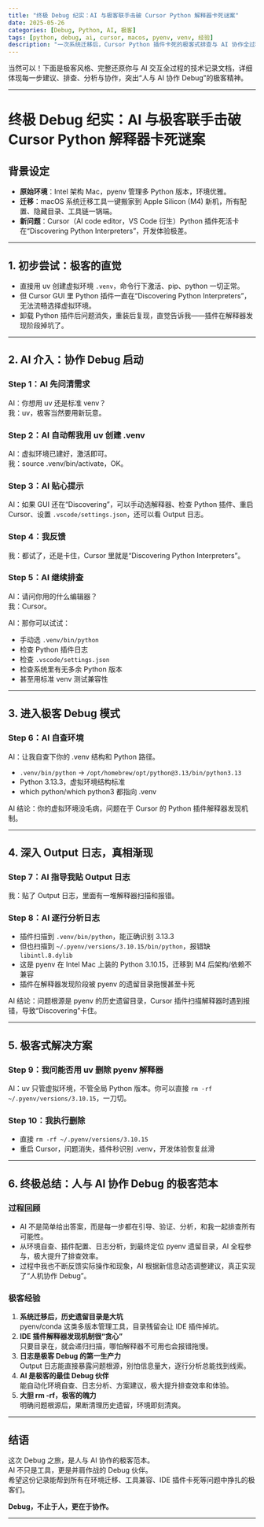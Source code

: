 ```yaml
---
title: "终极 Debug 纪实：AI 与极客联手击破 Cursor Python 解释器卡死谜案"
date: 2025-05-26
categories: [Debug, Python, AI, 极客]
tags: [python, debug, ai, cursor, macos, pyenv, venv, 经验]
description: "一次系统迁移后，Cursor Python 插件卡死的极客式排查与 AI 协作全过程纪实。"
---
```


当然可以！下面是极客风格、完整还原你与 AI 交互全过程的技术记录文档，详细体现每一步建议、排查、分析与协作，突出“人与 AI 协作 Debug”的极客精神。

---

# 终极 Debug 纪实：AI 与极客联手击破 Cursor Python 解释器卡死谜案

## 背景设定

- **原始环境**：Intel 架构 Mac，pyenv 管理多 Python 版本，环境优雅。
- **迁移**：macOS 系统迁移工具一键搬家到 Apple Silicon (M4) 新机，所有配置、隐藏目录、工具链一锅端。
- **新问题**：Cursor（AI code editor，VS Code 衍生）Python 插件死活卡在“Discovering Python Interpreters”，开发体验极差。

---

## 1. 初步尝试：极客的直觉

- 直接用 uv 创建虚拟环境 `.venv`，命令行下激活、pip、python 一切正常。
- 但 Cursor GUI 里 Python 插件一直在“Discovering Python Interpreters”，无法流畅选择虚拟环境。
- 卸载 Python 插件后问题消失，重装后复现，直觉告诉我——插件在解释器发现阶段掉坑了。

---

## 2. AI 介入：协作 Debug 启动

### Step 1：AI 先问清需求

AI：你想用 uv 还是标准 venv？  
我：uv，极客当然要用新玩意。

### Step 2：AI 自动帮我用 uv 创建 .venv

AI：虚拟环境已建好，激活即可。  
我：source .venv/bin/activate，OK。

### Step 3：AI 贴心提示

AI：如果 GUI 还在“Discovering”，可以手动选解释器、检查 Python 插件、重启 Cursor、设置 `.vscode/settings.json`，还可以看 Output 日志。

### Step 4：我反馈

我：都试了，还是卡住，Cursor 里就是“Discovering Python Interpreters”。

### Step 5：AI 继续排查

AI：请问你用的什么编辑器？  
我：Cursor。

AI：那你可以试试：
- 手动选 `.venv/bin/python`
- 检查 Python 插件日志
- 检查 `.vscode/settings.json`
- 检查系统里有无多余 Python 版本
- 甚至用标准 venv 测试兼容性

---

## 3. 进入极客 Debug 模式

### Step 6：AI 自查环境

AI：让我自查下你的 .venv 结构和 Python 路径。

- `.venv/bin/python` → `/opt/homebrew/opt/python@3.13/bin/python3.13`
- Python 3.13.3，虚拟环境结构标准
- which python/which python3 都指向 .venv

AI 结论：你的虚拟环境没毛病，问题在于 Cursor 的 Python 插件解释器发现机制。

---

## 4. 深入 Output 日志，真相渐现

### Step 7：AI 指导我贴 Output 日志

我：贴了 Output 日志，里面有一堆解释器扫描和报错。

### Step 8：AI 逐行分析日志

- 插件扫描到 `.venv/bin/python`，能正确识别 3.13.3
- 但也扫描到 `~/.pyenv/versions/3.10.15/bin/python`，报错缺 `libintl.8.dylib`
- 这是 pyenv 在 Intel Mac 上装的 Python 3.10.15，迁移到 M4 后架构/依赖不兼容
- 插件在解释器发现阶段被 pyenv 的遗留目录拖慢甚至卡死

AI 结论：问题根源是 pyenv 的历史遗留目录，Cursor 插件扫描解释器时遇到报错，导致“Discovering”卡住。

---

## 5. 极客式解决方案

### Step 9：我问能否用 uv 删除 pyenv 解释器

AI：uv 只管虚拟环境，不管全局 Python 版本。你可以直接 `rm -rf ~/.pyenv/versions/3.10.15`，一刀切。

### Step 10：我执行删除

- 直接 `rm -rf ~/.pyenv/versions/3.10.15`
- 重启 Cursor，问题消失，插件秒识别 .venv，开发体验恢复丝滑

---

## 6. 终极总结：人与 AI 协作 Debug 的极客范本

### 过程回顾

- AI 不是简单给出答案，而是每一步都在引导、验证、分析，和我一起排查所有可能性。
- 从环境自查、插件配置、日志分析，到最终定位 pyenv 遗留目录，AI 全程参与，极大提升了排查效率。
- 过程中我也不断反馈实际操作和现象，AI 根据新信息动态调整建议，真正实现了“人机协作 Debug”。

### 极客经验

1. **系统迁移后，历史遗留目录是大坑**  
   pyenv/conda 这类多版本管理工具，目录残留会让 IDE 插件掉坑。
2. **IDE 插件解释器发现机制很“贪心”**  
   只要目录在，就会递归扫描，哪怕解释器不可用也会报错拖慢。
3. **日志是极客 Debug 的第一生产力**  
   Output 日志能直接暴露问题根源，别怕信息量大，逐行分析总能找到线索。
4. **AI 是极客的最佳 Debug 伙伴**  
   能自动化环境自查、日志分析、方案建议，极大提升排查效率和体验。
5. **大胆 rm -rf，极客的魄力**  
   明确问题根源后，果断清理历史遗留，环境即刻清爽。

---

## 结语

这次 Debug 之旅，是人与 AI 协作的极客范本。  
AI 不只是工具，更是并肩作战的 Debug 伙伴。  
希望这份记录能帮到所有在环境迁移、工具兼容、IDE 插件卡死等问题中挣扎的极客们。

**Debug，不止于人，更在于协作。**

---
